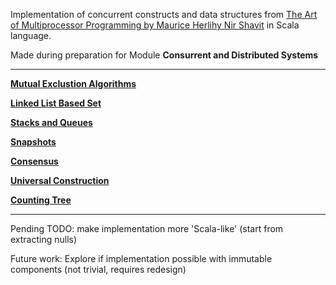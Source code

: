 Implementation of concurrent constructs and data structures
from [The Art of Multiprocessor Programming by Maurice Herlihy Nir Shavit](https://www.amazon.com/Art-Multiprocessor-Programming-Revised-Reprint/dp/0123973376) in Scala language.

Made during preparation for Module **Consurrent and Distributed Systems**
___
[**Mutual Exclustion Algorithms**](src/main/scala/mutex/)

[**Linked List Based Set**](src/main/scala/linked_lists/)

[**Stacks and Queues**](src/main/scala/stack_queue/)

[**Snapshots**](src/main/scala/atomic_snapshot/)

[**Consensus**](src/main/scala/consensus/)

[**Universal Construction**](src/main/scala/universal_construction/)

[**Counting Tree**](src/main/scala/counting/)
___

Pending TODO: make implementation more 'Scala-like' (start from extracting nulls)

Future work: Explore if implementation possible with immutable components (not trivial, requires redesign)